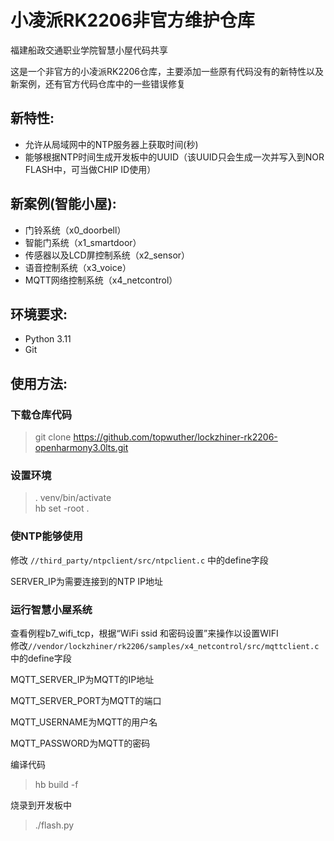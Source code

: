 # 小凌派RK2206非官方维护仓库
福建船政交通职业学院智慧小屋代码共享

这是一个非官方的小凌派RK2206仓库，主要添加一些原有代码没有的新特性以及新案例，还有官方代码仓库中的一些错误修复
## 新特性:
 - 允许从局域网中的NTP服务器上获取时间(秒)
 - 能够根据NTP时间生成开发板中的UUID（该UUID只会生成一次并写入到NOR FLASH中，可当做CHIP ID使用）
## 新案例(智能小屋):
 - 门铃系统（x0_doorbell）
 - 智能门系统（x1_smartdoor）
 - 传感器以及LCD屏控制系统（x2_sensor）
 - 语音控制系统（x3_voice）
 - MQTT网络控制系统（x4_netcontrol）
## 环境要求:
 - Python 3.11
 - Git
## 使用方法:
### 下载仓库代码
> git clone https://github.com/topwuther/lockzhiner-rk2206-openharmony3.0lts.git

### 设置环境
> . venv/bin/activate\
hb set -root .

### 使NTP能够使用
修改
`//third_party/ntpclient/src/ntpclient.c`
中的define字段

SERVER_IP为需要连接到的NTP IP地址

### 运行智慧小屋系统
查看例程b7_wifi_tcp，根据“WiFi ssid 和密码设置”来操作以设置WIFI\
修改`//vendor/lockzhiner/rk2206/samples/x4_netcontrol/src/mqttclient.c`
中的define字段

MQTT_SERVER_IP为MQTT的IP地址

MQTT_SERVER_PORT为MQTT的端口

MQTT_USERNAME为MQTT的用户名

MQTT_PASSWORD为MQTT的密码

编译代码
>hb build -f

烧录到开发板中
>./flash.py

